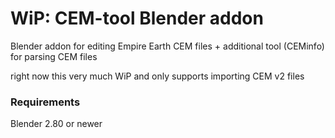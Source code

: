 # WiP: CEM-tool Blender addon

Blender addon for editing Empire Earth CEM files + additional tool (CEMinfo) for parsing CEM files

right now this very much WiP and only supports importing CEM v2 files

### Requirements

Blender 2.80 or newer
